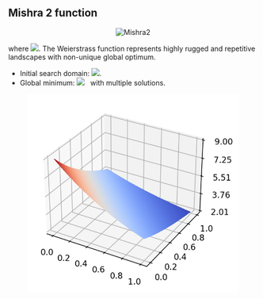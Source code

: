 ## Mishra 2 function

<div align="center"> <img src="https://latex.codecogs.com/svg.latex?&space;f(\mathbf{x})=\sum_{i=1}^d\sum_{k=0}^{kmax}a^k\cos(2\pi{b^k}(x_i+0.5))-d\sum_{k=0}^{kmax}a^k\cos(\pi{b^k})," title="Mishra2" /> </div>

where <img src="https://latex.codecogs.com/svg.latex?&space;a=0.5,b=3,kmax=20" title=" "/>. The Weierstrass function represents highly rugged and repetitive landscapes with non-unique global optimum. 
- Initial search domain: <img src="https://latex.codecogs.com/svg.latex?&space;\mathbf{x}\in[-0.5,0.5]^d" title=" "/>.
- Global minimum: <img src="https://latex.codecogs.com/svg.latex?&space;f(\mathbf{x}_{opt})=0" title=" "/> &nbsp; with multiple solutions.

<div align="center"> 
  <img src="image/Mishra2.jpg" alt="Mishra2" height="400"/> 
  <! <img src="image/mishra2_error_plot.jpg" alt="error" height="380"/> 
</div>



